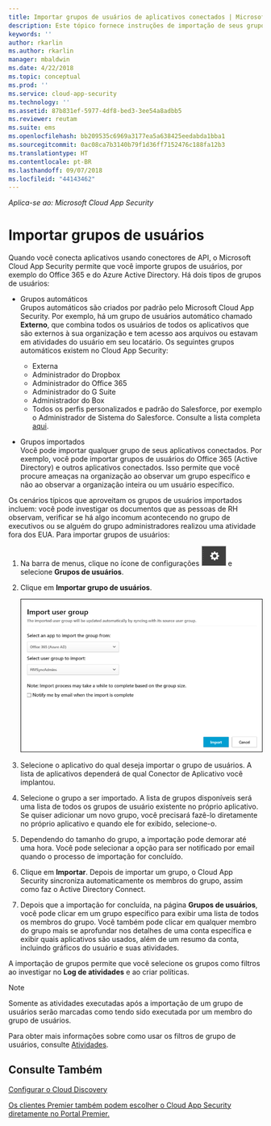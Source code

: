 ```yaml
---
title: Importar grupos de usuários de aplicativos conectados | Microsoft Docs
description: Este tópico fornece instruções de importação de seus grupos de usuários para Cloud App Security.
keywords: ''
author: rkarlin
ms.author: rkarlin
manager: mbaldwin
ms.date: 4/22/2018
ms.topic: conceptual
ms.prod: ''
ms.service: cloud-app-security
ms.technology: ''
ms.assetid: 87b831ef-5977-4df8-bed3-3ee54a8adbb5
ms.reviewer: reutam
ms.suite: ems
ms.openlocfilehash: bb209535c6969a3177ea5a638425eedabda1bba1
ms.sourcegitcommit: 0ac08ca7b3140b79f1d36ff7152476c188fa12b3
ms.translationtype: HT
ms.contentlocale: pt-BR
ms.lasthandoff: 09/07/2018
ms.locfileid: "44143462"
---
```

*Aplica-se ao: Microsoft Cloud App Security*
   
# <a name="import-user-groups"></a>Importar grupos de usuários

Quando você conecta aplicativos usando conectores de API, o Microsoft Cloud App Security permite que você importe grupos de usuários, por exemplo do Office 365 e do Azure Active Directory.
Há dois tipos de grupos de usuários: 
- Grupos automáticos </br>Grupos automáticos são criados por padrão pelo Microsoft Cloud App Security. Por exemplo, há um grupo de usuários automático chamado **Externo**, que combina todos os usuários de todos os aplicativos que são externos à sua organização e tem acesso aos arquivos ou estavam em atividades do usuário em seu locatário.
 Os seguintes grupos automáticos existem no Cloud App Security:
  - Externa
  - Administrador do Dropbox
  - Administrador do Office 365
  - Administrador do G Suite
  - Administrador do Box
  - Todos os perfis personalizados e padrão do Salesforce, por exemplo o Administrador de Sistema do Salesforce. Consulte a lista completa [aqui](https://help.salesforce.com/articleView?id=standard_profiles.htm&language=en&type=0).

- Grupos importados</br>Você pode importar qualquer grupo de seus aplicativos conectados. Por exemplo, você pode importar grupos de usuários do Office 365 (Active Directory) e outros aplicativos conectados. Isso permite que você procure ameaças na organização ao observar um grupo específico e não ao observar a organização inteira ou um usuário específico. 

Os cenários típicos que aproveitam os grupos de usuários importados incluem: você pode investigar os documentos que as pessoas de RH observam, verificar se há algo incomum acontecendo no grupo de executivos ou se alguém do grupo administradores realizou uma atividade fora dos EUA. Para importar grupos de usuários:

1. Na barra de menus, clique no ícone de configurações ![ícone de configurações](./media/settings-icon.png "ícone de configurações") e selecione **Grupos de usuários**.
2. Clique em **Importar grupo de usuários**.

   ![Importar grupos de usuários](./media/user-groups-add.png)

3. Selecione o aplicativo do qual deseja importar o grupo de usuários. A lista de aplicativos dependerá de qual Conector de Aplicativo você implantou.
4. Selecione o grupo a ser importado. A lista de grupos disponíveis será uma lista de todos os grupos de usuário existente no próprio aplicativo. Se quiser adicionar um novo grupo, você precisará fazê-lo diretamente no próprio aplicativo e quando ele for exibido, selecione-o.
5. Dependendo do tamanho do grupo, a importação pode demorar até uma hora. Você pode selecionar a opção para ser notificado por email quando o processo de importação for concluído.
6. Clique em **Importar**. Depois de importar um grupo, o Cloud App Security sincroniza automaticamente os membros do grupo, assim como faz o Active Directory Connect.
7. Depois que a importação for concluída, na página **Grupos de usuários**, você pode clicar em um grupo específico para exibir uma lista de todos os membros do grupo. Você também pode clicar em qualquer membro do grupo mais se aprofundar nos detalhes de uma conta específica e exibir quais aplicativos são usados, além de um resumo da conta, incluindo gráficos do usuário e suas atividades.

A importação de grupos permite que você selecione os grupos como filtros ao investigar no **Log de atividades** e ao criar políticas. 

> [!NOTE]
> Somente as atividades executadas após a importação de um grupo de usuários serão marcadas como tendo sido executada por um membro do grupo de usuários.

Para obter mais informações sobre como usar os filtros de grupo de usuários, consulte [Atividades](activity-filters.md).


    
## <a name="see-also"></a>Consulte Também  
[Configurar o Cloud Discovery](set-up-cloud-discovery.md)   

[Os clientes Premier também podem escolher o Cloud App Security diretamente no Portal Premier.](https://premier.microsoft.com/)  
  
  